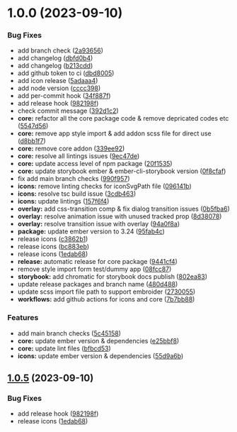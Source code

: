 # 1.0.0 (2023-09-10)

### Bug Fixes

- add branch check ([2a93656](https://github.com/LowBP/ember-elements/commit/2a936565b022a20a26632ba9a4c27450a3dfa195))
- add changelog ([dbfd0b4](https://github.com/LowBP/ember-elements/commit/dbfd0b42e2dd90867db31a4327aca18a9adcb060))
- add changelog ([b213cdd](https://github.com/LowBP/ember-elements/commit/b213cdd7640c8a982ac4e6a177e0e98bb4f478ab))
- add github token to ci ([dbd8005](https://github.com/LowBP/ember-elements/commit/dbd8005635e722e53ac456ba5f1c7450b151ea57))
- add icon release ([5adaaa4](https://github.com/LowBP/ember-elements/commit/5adaaa48d7390410a11ed69b977d6ce6e9133ca6))
- add node version ([cccc398](https://github.com/LowBP/ember-elements/commit/cccc39853b5dda516ad43eb0a7afe759b4ad04e5))
- add per-commit hook ([34f887f](https://github.com/LowBP/ember-elements/commit/34f887ff1116fc20836be1afdd48ec4804bf3c88))
- add release hook ([982198f](https://github.com/LowBP/ember-elements/commit/982198fea9d063e7c87fee7c9b9c62d4c34f6836))
- check commit message ([392d1c2](https://github.com/LowBP/ember-elements/commit/392d1c239e08a6b66c182ff3102979ecd624ee1c))
- **core:** refactor all the core package code & remove depricated codes etc ([5547d56](https://github.com/LowBP/ember-elements/commit/5547d560ef0c1cca035225126c6b8e148d4eb1c0))
- **core:** remove app style import & add addon scss file for direct use ([d8bb1f7](https://github.com/LowBP/ember-elements/commit/d8bb1f769d21990b6f6813a9f27bedc88c748dfc))
- **core:** remove core addon ([339ee92](https://github.com/LowBP/ember-elements/commit/339ee9289701ff69d79b25425bbbab26ae4d478d))
- **core:** resolve all lintings issues ([9ec47de](https://github.com/LowBP/ember-elements/commit/9ec47deeaa70147065e95bc472b102dd9f91a365))
- **core:** update access level of npm package ([20f1535](https://github.com/LowBP/ember-elements/commit/20f1535587c5d9a52c861f281cda2476f902d6d2))
- **core:** update storybook ember & ember-cli-storybook version ([0f8cfaf](https://github.com/LowBP/ember-elements/commit/0f8cfafe26b181f8708b74effb54ba3acced78ac))
- fix add main branch checks ([990f957](https://github.com/LowBP/ember-elements/commit/990f957b1a579fd31aa6befeab4850017ecae148))
- **icons:** remove linting checks for iconSvgPath file ([096141b](https://github.com/LowBP/ember-elements/commit/096141ba502275e0153cc53e34083aac301bd6ff))
- **icons:** resolve tsc build issue ([3cdb463](https://github.com/LowBP/ember-elements/commit/3cdb463d47c989aa4f3914d87e0e8964bbb3b84d))
- **icons:** update lintings ([157f6f4](https://github.com/LowBP/ember-elements/commit/157f6f4d2af741f605e488f8712926f964cdcb9e))
- **overlay:** add css-transition comp & fix dialog transition issues ([0b5fba6](https://github.com/LowBP/ember-elements/commit/0b5fba635acf3fb3338121435601be03ee6c0e88))
- **overlay:** resolve animation issue with unused tracked prop ([8d38078](https://github.com/LowBP/ember-elements/commit/8d38078c8ae382108515b4f85929b0966bf21e6e))
- **overlay:** resolve transition issue with overlay ([94a0f8a](https://github.com/LowBP/ember-elements/commit/94a0f8a8f67d228fb9a30a4186481e0e81f91da1))
- **package:** update ember version to 3.24 ([95fab4c](https://github.com/LowBP/ember-elements/commit/95fab4c19a6ad7c93d41fd08b6407371272cb9cf))
- release icons ([c3862b1](https://github.com/LowBP/ember-elements/commit/c3862b1a729669197d42914f9242929206ff924a))
- release icons ([bc883eb](https://github.com/LowBP/ember-elements/commit/bc883eb51c56d2ba0168e9e12503e06cf1cf3425))
- release icons ([1edab68](https://github.com/LowBP/ember-elements/commit/1edab68175fdfb3db8ca7fb712e2472a532a1d28))
- **release:** automatic release for core package ([9441cf4](https://github.com/LowBP/ember-elements/commit/9441cf487162d2e847c4a90ef0069de281a54197))
- remove style import form test/dummy app ([08fcc87](https://github.com/LowBP/ember-elements/commit/08fcc87b410c82623fbfa777445d06c2722b0b9e))
- **storybook:** add chromatic for storybook docs publish ([802ea83](https://github.com/LowBP/ember-elements/commit/802ea83c70e5873b223393a1ad511c66adf0be7f))
- update release packages and branch name ([480d488](https://github.com/LowBP/ember-elements/commit/480d4883d5c818c992b6f08e3d751cf1f9926002))
- update scss import file path to support embroider ([2730055](https://github.com/LowBP/ember-elements/commit/273005555acf9cf90e0c13ea528bfaec2a31fc5b))
- **workflows:** add github actions for icons and core ([7b7bb88](https://github.com/LowBP/ember-elements/commit/7b7bb88a619d624635d7b3f7528d16880539c797))

### Features

- add main branch checks ([5c45158](https://github.com/LowBP/ember-elements/commit/5c45158010a6de39f308e6c1a106125e545ea790))
- **core:** update ember version & dependencies ([e25bbf8](https://github.com/LowBP/ember-elements/commit/e25bbf8dbb3d184b364bb1457b250c0fd25ed2b0))
- **core:** update lint files ([bfbcd53](https://github.com/LowBP/ember-elements/commit/bfbcd536bf55f536df01df4ce7e7cdd45a146828))
- **icons:** update ember version & dependencies ([55d9a6b](https://github.com/LowBP/ember-elements/commit/55d9a6b1c9fe27227500105677556bcd2fc9ef24))

## [1.0.5](https://github.com/LowBP/ember-elements/compare/@ember-elements/core@1.0.4...@ember-elements/core@1.0.5) (2023-09-10)

### Bug Fixes

- add release hook ([982198f](https://github.com/LowBP/ember-elements/commit/982198fea9d063e7c87fee7c9b9c62d4c34f6836))
- release icons ([1edab68](https://github.com/LowBP/ember-elements/commit/1edab68175fdfb3db8ca7fb712e2472a532a1d28))
